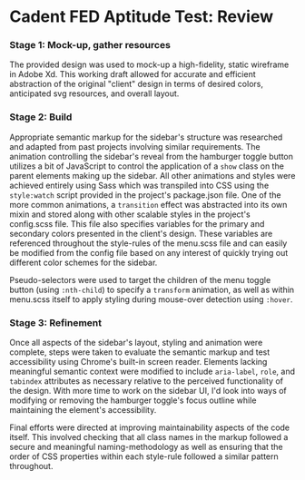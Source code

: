 # Cadent FED Aptitude Test: Review

### Stage 1: Mock-up, gather resources

The provided design was used to mock-up a high-fidelity, static wireframe in Adobe Xd. This working draft allowed for accurate and efficient abstraction of the original "client" design in terms of desired colors, anticipated svg resources, and overall layout.

### Stage 2: Build

Appropriate semantic markup for the sidebar's structure was researched and adapted from past projects involving similar requirements. The animation controlling the sidebar's reveal from the hamburger toggle button utilizes a bit of JavaScript to control the application of a `show` class on the parent elements making up the sidebar. All other animations and styles were achieved entirely using Sass which was transpiled into CSS using the `style:watch` script provided in the project's package.json file. One of the more common animations, a `transition` effect was abstracted into its own mixin and stored along with other scalable styles in the project's config.scss file. This file also specifies variables for the primary and secondary colors presented in the client's design. These variables are referenced throughout the style-rules of the menu.scss file and can easily be modified from the config file based on any interest of quickly trying out different color schemes for the sidebar.

Pseudo-selectors were used to target the children of the menu toggle button (using `:nth-child`) to specify a `transform` animation, as well as within menu.scss itself to apply styling during mouse-over detection using `:hover`.

### Stage 3: Refinement

Once all aspects of the sidebar's layout, styling and animation were complete, steps were taken to evaluate the semantic markup and test accessibility using Chrome's built-in screen reader. Elements lacking meaningful semantic context were modified to include `aria-label`, `role`, and `tabindex` attributes as necessary relative to the perceived functionality of the design. With more time to work on the sidebar UI, I'd look into ways of modifying or removing the hamburger toggle's focus outline while maintaining the element's accessibility.

Final efforts were directed at improving maintainability aspects of the code itself. This involved checking that all class names in the markup followed a secure and meaningful naming-methodology as well as ensuring that the order of CSS properties within each style-rule followed a similar pattern throughout.
